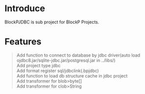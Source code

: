 # Introduce
BlockPJDBC is sub project for BlockP Projects. 

# Features  
>Add function to connect to database by jdbc driver(auto load ojdbc8.jar/sqlite-jdbc.jar/postgresql.jar in ../libs/)  
>Add project type jdbc  
>Add format register sql/jdbclink(.bpjdbc)  
>Add function to load db structure cache in jdbc project  
>Add transformer for blob>byte[]  
>Add transformer for clob>String  
